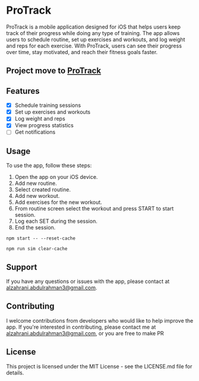 # **ProTrack**

ProTrack is a mobile application designed for iOS that helps users keep track of their progress while doing any type of training. The app allows users to schedule routine, set up exercises and workouts, and log weight and reps for each exercise. With ProTrack, users can see their progress over time, stay motivated, and reach their fitness goals faster.

## Project move to  [ProTrack](https://github.com/ajalzahrani/ProTrack)

## Features

- [x] Schedule training sessions
- [x] Set up exercises and workouts
- [x] Log weight and reps
- [x] View progress statistics
- [ ] Get notifications

## Usage

To use the app, follow these steps:

1. Open the app on your iOS device.
1. Add new routine.
1. Select created routine.
1. Add new workout.
1. Add exercises for the new workout.
1. From routine screen select the workout and press START to start session.
1. Log each SET during the session.
1. End the session.

```
npm start -- --reset-cache
``` 
```
npm run sim clear-cache
```

## Support

If you have any questions or issues with the app, please contact at alzahrani.abdulrahman3@gmail.com.

## Contributing

I welcome contributions from developers who would like to help improve the app. If you're interested in contributing, please contact me at alzahrani.abdulrahman3@gmail.com, or you are free to make PR

## License

This project is licensed under the MIT License - see the LICENSE.md file for details.
